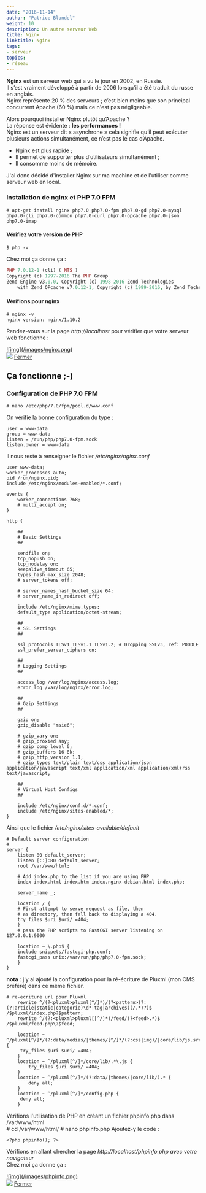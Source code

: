 ```yaml
---
date: "2016-11-14"
author: "Patrice Blondel"
weight: 10
description: Un autre serveur Web
title: Nginx
linktitle: Nginx
tags:
- serveur
topics:
- réseau
---
```



**Nginx** est un serveur web qui a vu le jour en 2002, en Russie.    
Il s’est vraiment développé à partir de 2006 lorsqu'il a été traduit du russe en anglais.    
Nginx représente 20 % des serveurs ; c’est bien moins que son principal concurrent Apache (60 %) 
mais ce n'est pas négligeable.   
  
<!--more-->    

Alors pourquoi installer Nginx plutôt qu’Apache ?    
La réponse est évidente : **les performances !**    
Nginx est un serveur dit « asynchrone » cela signifie qu’il peut exécuter plusieurs actions simultanément, 
ce n’est pas le cas d’Apache.    

- Nginx est plus rapide ;
- Il permet de supporter plus d’utilisateurs simultanément ;
- Il consomme moins de mémoire.    

J'ai donc décidé d'installer Nginx sur ma machine et de l'utiliser comme serveur web en local.    

### Installation de nginx et PHP 7.0 FPM

	# apt-get install nginx php7.0 php7.0-fpm php7.0-gd php7.0-mysql php7.0-cli php7.0-common php7.0-curl php7.0-opcache php7.0-json php7.0-imap
#### Vérifiez votre version de PHP
	$ php -v
Chez moi ça donne ça : 
```php
PHP 7.0.12-1 (cli) ( NTS )
Copyright (c) 1997-2016 The PHP Group
Zend Engine v3.0.0, Copyright (c) 1998-2016 Zend Technologies
    with Zend OPcache v7.0.12-1, Copyright (c) 1999-2016, by Zend Technologies
```
#### Vérifions pour nginx    
	# nginx -v
	nginx version: nginx/1.10.2



Rendez-vous sur la page *http://localhost* pour vérifier que votre serveur web fonctionne :     

<!-- nginx -->
<a href="#img2" class="trigger">
![img](/images/nginx.png)   
</a>

<!-- lightbox nging -->
<div class="lightbox" id="img2">
<img src="/images/nginx.png">
<a href="#" class="close">Fermer</a>
</div>

## Ça fonctionne ;-)


### Configuration de PHP 7.0 FPM
	# nano /etc/php/7.0/fpm/pool.d/www.conf
On vérifie la bonne configuration du type :    

	
	user = www-data
	group = www-data
	listen = /run/php/php7.0-fpm.sock
	listen.owner = www-data     

Il nous reste à renseigner le fichier */etc/nginx/nginx.conf*


	user www-data;
	worker_processes auto;
	pid /run/nginx.pid;
	include /etc/nginx/modules-enabled/*.conf;
	 
	events {
	    worker_connections 768;
	    # multi_accept on;
	}
	 
	http {
	 
	    ##
	    # Basic Settings
	    ##
 
	    sendfile on;
	    tcp_nopush on;
	    tcp_nodelay on;
	    keepalive_timeout 65;
	    types_hash_max_size 2048;
	    # server_tokens off;
	 
	    # server_names_hash_bucket_size 64;
	    # server_name_in_redirect off;
	 
	    include /etc/nginx/mime.types;
	    default_type application/octet-stream;
	 
	    ##
	    # SSL Settings
	    ##
	 
	    ssl_protocols TLSv1 TLSv1.1 TLSv1.2; # Dropping SSLv3, ref: POODLE
	    ssl_prefer_server_ciphers on;
	 
	    ##
	    # Logging Settings
	    ##
 	
	    access_log /var/log/nginx/access.log;
	    error_log /var/log/nginx/error.log;
	 
	    ##
	    # Gzip Settings
	    ##
	 
	    gzip on;
	    gzip_disable "msie6";
	 
	    # gzip_vary on;
	    # gzip_proxied any;
	    # gzip_comp_level 6;
	    # gzip_buffers 16 8k;
	    # gzip_http_version 1.1;
	    # gzip_types text/plain text/css application/json application/javascript text/xml application/xml application/xml+rss text/javascript;
	 
	    ##
	    # Virtual Host Configs
	    ##
	 
	    include /etc/nginx/conf.d/*.conf;
	    include /etc/nginx/sites-enabled/*;
	}


Ainsi que le fichier */etc/nginx/sites-available/default*    


	# Default server configuration
	#
	server {
	    listen 80 default_server;
	    listen [::]:80 default_server;
	    root /var/www/html;
	 
	    # Add index.php to the list if you are using PHP
	    index index.html index.htm index.nginx-debian.html index.php;
	 
	    server_name _;
	 
	    location / {
		# First attempt to serve request as file, then
		# as directory, then fall back to displaying a 404.
		try_files $uri $uri/ =404;
	    }
	    # pass the PHP scripts to FastCGI server listening on 127.0.0.1:9000
	     
	    location ~ \.php$ {
		include snippets/fastcgi-php.conf;
		fastcgi_pass unix:/var/run/php/php7.0-fpm.sock;
	    }
	} 


**nota** : j'y ai ajouté la configuration pour la ré-écriture de Pluxml (mon CMS préféré) dans ce même fichier.  
  
	# re-ecriture url pour Pluxml
    	rewrite ^/(?<pluxml>pluxml[^/]*)/(?<pattern>(?:(?:article|static|categorie)\d*|tag|archives)(/.*)?)$ /$pluxml/index.php?$pattern;
    	rewrite ^/(?:<pluxml>pluxml[[^/]*)/feed/(?<feed>.*)$ /$pluxml/feed.php\?$feed;
 
    	location ~ ^/pluxml[^/]*/(?:data/medias/|themes/[^/]*/(?:css|img)/|core/lib/js.src/).* {
       	 try_files $uri $uri/ =404;
    	}
    	location ~ ^/pluxml[^/]*/core/lib/.*\.js {
        	try_files $uri $uri/ =404;
    	}
    	location ~ ^/pluxml[^/]*/(?:data/|themes/|core/lib/).* {
        	deny all;
    	}
    	location ~ ^/pluxml[^/]*/config.php {
       	 deny all;
    	}

Vérifions l'utilisation de PHP en créant un fichier phpinfo.php dans /var/www/html    
	# cd /var/www/html/
	# nano phpinfo.php
Ajoutez-y le code :    
	
	<?php phpinfo(); ?>
Vérifions en allant chercher la page *http://localhost/phpinfo.php avec votre navigateur*    
Chez moi ça donne ça :   

<!-- phpinfo -->
<a href="#img3" class="trigger">
![img](/images/phpinfo.png)   
</a>

<!-- lightbox phpinfo -->
<div class="lightbox" id="img3">
<img src="/images/phpinfo.png">
<a href="#" class="close">Fermer</a>
</div>
